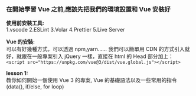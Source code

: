 ### 在開始學習 Vue 之前,應該先把我們的環境設置和 Vue 安裝好

**使用前安裝工具:** <br>
1.vscode
2.ESLint
3.Volar
4.Prettier
5.Live Server

**Vue 的安裝:** <br>
可以有好幾種方式，可以透過 npm,yarn……
我們可以簡單用 CDN 的方式引入就好，就跟在一般專案引入 jQuery 一樣，直接在 html 的 Head 部分加上： <br>
`<script src="https://unpkg.com/vue@3/dist/vue.global.js"></script>` <br>

**lesson 1:** <br>
教你如何開始一個使用 Vue 3 的專案, Vue 的基礎語法以及一些常用的指令(data(), if/else, for loop)
